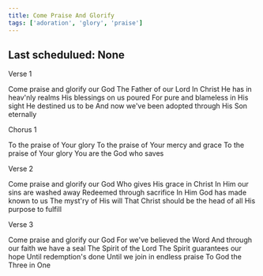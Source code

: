 ```yaml
---
title: Come Praise And Glorify
tags: ['adoration', 'glory', 'praise']
---
```


## Last schedulued: None          

Verse 1

Come praise and glorify our God
The Father of our Lord
In Christ He has in heav'nly realms
His blessings on us poured
For pure and blameless in His sight
He destined us to be
And now we've been adopted through
His Son eternally

Chorus 1

To the praise of Your glory
To the praise of Your mercy and grace
To the praise of Your glory
You are the God who saves

Verse 2

Come praise and glorify our God
Who gives His grace in Christ
In Him our sins are washed away
Redeemed through sacrifice
In Him God has made known to us
The myst'ry of His will
That Christ should be the head of all
His purpose to fulfill

Verse 3

Come praise and glorify our God
For we've believed the Word
And through our faith we have a seal
The Spirit of the Lord
The Spirit guarantees our hope
Until redemption's done
Until we join in endless praise
To God the Three in One
